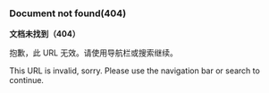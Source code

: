 ### Document not found(404)

**文档未找到（404）**


抱歉，此 URL 无效。请使用导航栏或搜索继续。


This URL is invalid, sorry. Please use the navigation bar or search to continue.

